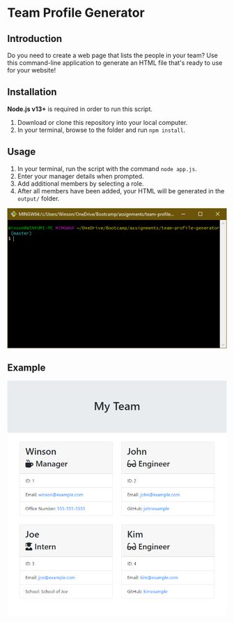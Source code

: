 # Team Profile Generator

## Introduction

Do you need to create a web page that lists the people in your team? Use this command-line application to generate an HTML file that's ready to use for your website!

## Installation

**Node.js v13+** is required in order to run this script.

1. Download or clone this repository into your local computer.
2. In your terminal, browse to the folder and run `npm install`.

## Usage

1. In your terminal, run the script with the command `node app.js`.
2. Enter your manager details when prompted.
3. Add additional members by selecting a role.
4. After all members have been added, your HTML will be generated in the `output/` folder.

![](readme_assets/cli_preview.gif)

## Example

![](readme_assets/output_preview.png)
